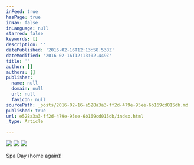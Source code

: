 ```yaml
---
inFeed: true
hasPage: true
inNav: false
inLanguage: null
starred: false
keywords: []
description: ''
datePublished: '2016-02-16T12:13:58.538Z'
dateModified: '2016-02-16T12:13:02.449Z'
title: ''
author: []
authors: []
publisher:
  name: null
  domain: null
  url: null
  favicon: null
sourcePath: _posts/2016-02-16-e528a3a3-ff2d-479e-95ee-6b169cd015db.md
published: true
url: e528a3a3-ff2d-479e-95ee-6b169cd015db/index.html
_type: Article

---
```

![](https://the-grid-user-content.s3-us-west-2.amazonaws.com/68c0c46c-8787-47a1-95b5-a71f7ca90c8f.jpg)
![](https://the-grid-user-content.s3-us-west-2.amazonaws.com/c87ac049-4bb6-4394-8be9-a4e6f9cfef92.jpg)
![](https://the-grid-user-content.s3-us-west-2.amazonaws.com/6feb7a4d-29c0-47ee-8fea-6abd5dbce498.jpg)

Spa Day (home again)!